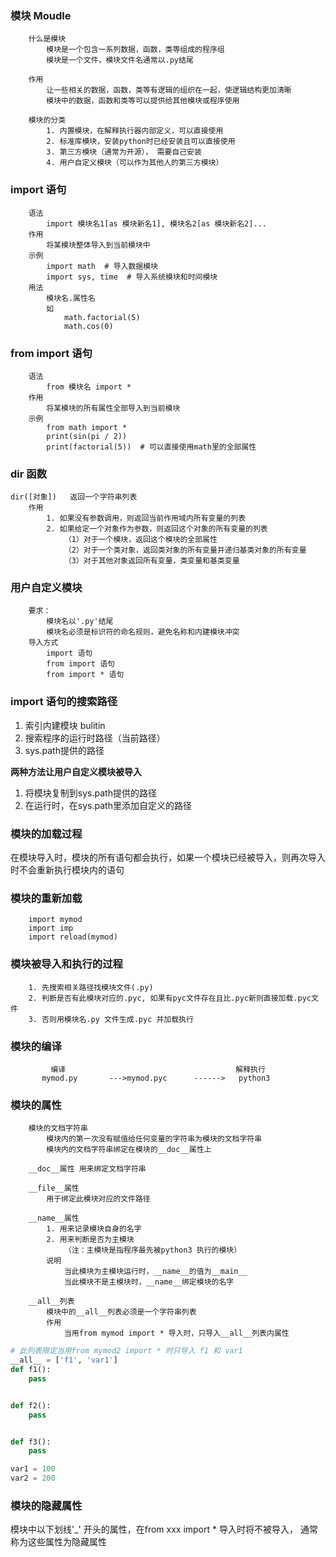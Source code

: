 ### 模块 Moudle

```
	什么是模块
        模块是一个包含一系列数据，函数，类等组成的程序组
        模块是一个文件，模块文件名通常以.py结尾

    作用
        让一些相关的数据，函数，类等有逻辑的组织在一起，使逻辑结构更加清晰
        模块中的数据，函数和类等可以提供给其他模块或程序使用

    模块的分类
        1. 内置模块，在解释执行器内部定义，可以直接使用
        2. 标准库模块，安装python时已经安装且可以直接使用
        3. 第三方模块（通常为开源）， 需要自己安装
        4. 用户自定义模块（可以作为其他人的第三方模块）
```

### import 语句

```
	语法
        import 模块名1[as 模块新名1], 模块名2[as 模块新名2]...
    作用
        将某模块整体导入到当前模块中
    示例
        import math  # 导入数据模块
        import sys, time  # 导入系统模块和时间模块
    用法
        模块名.属性名
        如
            math.factorial(5)
            math.cos(0)
```

### from import 语句

```
	语法
        from 模块名 import *
    作用
        将某模块的所有属性全部导入到当前模块
    示例
        from math import *
        print(sin(pi / 2))
        print(factorial(5))  # 可以直接使用math里的全部属性
```

### dir 函数

```
dir([对象])   返回一个字符串列表
    作用
        1. 如果没有参数调用，则返回当前作用域内所有变量的列表
        2. 如果给定一个对象作为参数，则返回这个对象的所有变量的列表
            （1）对于一个模块，返回这个模块的全部属性
            （2）对于一个类对象，返回类对象的所有变量并递归基类对象的所有变量
            （3）对于其他对象返回所有变量，类变量和基类变量

```

### 用户自定义模块

```
	要求：
        模块名以'.py'结尾
        模块名必须是标识符的命名规则，避免名称和内建模块冲突
    导入方式
        import 语句
        from import 语句
        from import * 语句
```

### import 语句的搜索路径

  1. 索引内建模块 bulitin
  2. 搜索程序的运行时路径（当前路径）
  3. sys.path提供的路径

**两种方法让用户自定义模块被导入**

1. 将模块复制到sys.path提供的路径
2. 在运行时，在sys.path里添加自定义的路径

### 模块的加载过程

​    在模块导入时，模块的所有语句都会执行，如果一个模块已经被导入，则再次导入时不会重新执行模块内的语句

### 模块的重新加载

```
	import mymod
    import imp
    import reload(mymod)
```

### 模块被导入和执行的过程

```
    1. 先搜索相关路径找模块文件(.py)
    2. 判断是否有此模块对应的.pyc, 如果有pyc文件存在且比.pyc新则直接加载.pyc文件
    3. 否则用模块名.py 文件生成.pyc 并加载执行
```

### 模块的编译

```
         编译                                      解释执行
       mymod.py       --->mymod.pyc      ------>   python3
```

### 模块的属性

```
	模块的文档字符串
        模块内的第一次没有赋值给任何变量的字符串为模块的文档字符串
        模块内的文档字符串绑定在模块的__doc__属性上

    __doc__属性 用来绑定文档字符串

    __file__属性
        用于绑定此模块对应的文件路径

    __name__属性
        1. 用来记录模块自身的名字
        2. 用来判断是否为主模块
            （注：主模块是指程序最先被python3 执行的模块）
        说明
            当此模块为主模块运行时，__name__的值为__main__
            当此模块不是主模块时，__name__绑定模块的名字

    __all__列表
        模块中的__all__列表必须是一个字符串列表
        作用
            当用from mymod import * 导入时，只导入__all__列表内属性

```

```python
# 此列表限定当用from mymod2 import * 时只导入 f1 和 var1
__all__ = ['f1', 'var1']
def f1():
    pass


def f2():
    pass


def f3():
    pass

var1 = 100
var2 = 200
```

### 模块的隐藏属性

模块中以下划线'_' 开头的属性，在from xxx import * 导入时将不被导入， 通常称为这些属性为隐藏属性

